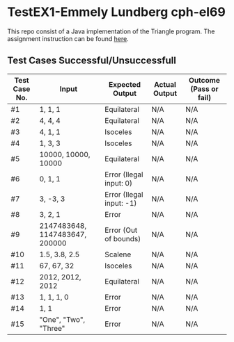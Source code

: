 # TestEX1-Emmely Lundberg cph-el69
This repo consist of a Java implementation of the Triangle program. The assignment instruction can be found [here](https://gyazo.com/d4e9cd20c95133ce840e483b27eee6e7).

## Test Cases Successful/Unsuccessfull

Test Case No. | Input     |  Expected Output  |   Actual Output   |  Outcome (Pass or fail)
------------- | --------- | ----------------- | ----------------- | -----------------------
#1 | 1, 1, 1   | Equilateral       | N/A               | N/A
#2 | 4, 4, 4   | Equilateral       | N/A               | N/A
#3 | 4, 1, 1   | Isoceles          | N/A               | N/A
#4 | 1, 3, 3   | Isoceles         | N/A               | N/A
#5 | 10000, 10000, 10000   | Equilateral       | N/A               | N/A
#6 | 0, 1, 1   | Error (Ilegal input: 0)       | N/A               | N/A
#7 | 3, -3, 3   | Error (Ilegal input: -1)       | N/A               | N/A
#8 | 3, 2, 1   |   Error     | N/A               | N/A
#9 | 2147483648, 1147483647, 200000   | Error (Out of bounds)       | N/A               | N/A
#10 | 1.5, 3.8, 2.5 | Scalene | N/A | N/A
#11 | 67, 67, 32   | Isoceles       | N/A               | N/A
#12 | 2012, 2012, 2012   | Equilateral       | N/A               | N/A
#13 | 1, 1, 1, 0   | Error       | N/A               | N/A
#14 | 1, 1   | Error       | N/A               | N/A
#15 | "One", "Two", "Three"   | Error       | N/A               | N/A
